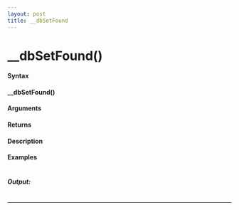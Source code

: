```yaml
---
layout: post
title: __dbSetFound
---
```


# __dbSetFound()


#### Syntax

#### __dbSetFound()

#### Arguments

#### Returns

#### Description

#### Examples

```

```

##### Output:

```

```

---